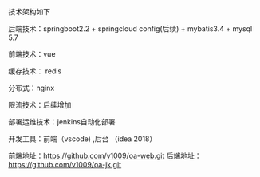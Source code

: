 
技术架构如下

后端技术：springboot2.2 + springcloud config(后续) + mybatis3.4 + mysql 5.7

前端技术：vue

缓存技术： redis

分布式：nginx

限流技术：后续增加

部署运维技术：jenkins自动化部署

开发工具：前端（vscode) ,后台 （idea 2018）

前端地址：https://github.com/v1009/oa-web.git
后端地址：https://github.com/v1009/oa-jk.git
